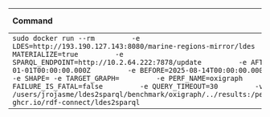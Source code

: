 | Command | Mean [s] | Min [s] | Max [s] | Relative |
|:---|---:|---:|---:|---:|
| `sudo docker run --rm         -e LDES=http://193.190.127.143:8080/marine-regions-mirror/ldes         -e MATERIALIZE=true         -e SPARQL_ENDPOINT=http://10.2.64.222:7878/update         -e AFTER=0000-01-01T00:00:00.000Z         -e BEFORE=2025-08-14T00:00:00.000Z         -e SHAPE= -e TARGET_GRAPH=         -e PERF_NAME=oxigraph         -e FAILURE_IS_FATAL=false         -e QUERY_TIMEOUT=30         -v /users/jrojasme/ldes2sparql/benchmark/oxigraph/../results:/performance         ghcr.io/rdf-connect/ldes2sparql` | 355.631 | 355.631 | 355.631 | 1.00 |